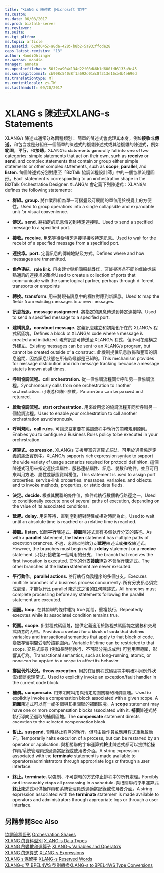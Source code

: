 ```yaml
---
title: "XLANG s 陳述式 |Microsoft 文件"
ms.custom: 
ms.date: 06/08/2017
ms.prod: biztalk-server
ms.reviewer: 
ms.suite: 
ms.tgt_pltfrm: 
ms.topic: article
ms.assetid: 620d0452-a8da-4285-b8b2-5a932ffcde28
caps.latest.revision: "13"
author: MandiOhlinger
ms.author: mandia
manager: anneta
ms.openlocfilehash: 50f2ea904d134d22f08d86b1d600fdb3133a9c45
ms.sourcegitcommit: cb908c540d8f1a692d01dc8f313e16cb4b4e696d
ms.translationtype: MT
ms.contentlocale: zh-TW
ms.lasthandoff: 09/20/2017
---
```

# <a name="xlang-s-statements"></a><span data-ttu-id="b06f9-102">XLANG s 陳述式</span><span class="sxs-lookup"><span data-stu-id="b06f9-102">XLANG-s Statements</span></span>
<span data-ttu-id="b06f9-103">XLANG/s 陳述式通常分為兩種類別： 簡單的陳述式會處理其本身，例如**接收**或**傳送**，和包含或是分組任一個簡單的陳述式的複雜陳述式或其他複雜的陳述式，例如**範圍**，**平行**，和**接聽**。</span><span class="sxs-lookup"><span data-stu-id="b06f9-103">XLANG/s statements generally fall into one of two categories: simple statements that act on their own, such as **receive** or **send**, and complex statements that contain or group either simple statements or other complex statements, such as **scope**, **parallel**, and **listen**.</span></span> <span data-ttu-id="b06f9-104">每個陳述式分別對應至「BizTalk 協調流程設計師」中的一個協調流程圖形。</span><span class="sxs-lookup"><span data-stu-id="b06f9-104">Each statement is corresponding to an orchestration shape in the BizTalk Orchestration Designer.</span></span> <span data-ttu-id="b06f9-105">XLANG/s 會定義下列陳述式：</span><span class="sxs-lookup"><span data-stu-id="b06f9-105">XLANG/s defines the following statements:</span></span>  
  
-   <span data-ttu-id="b06f9-106">**群組。**</span><span class="sxs-lookup"><span data-stu-id="b06f9-106">**group.**</span></span> <span data-ttu-id="b06f9-107">將作業群組為單一可摺疊及可展開的單位用於視覺上的方便性。</span><span class="sxs-lookup"><span data-stu-id="b06f9-107">Used to group operations into a single collapsible and expandable unit for visual convenience.</span></span>  
  
-   <span data-ttu-id="b06f9-108">**傳送。**</span><span class="sxs-lookup"><span data-stu-id="b06f9-108">**send.**</span></span> <span data-ttu-id="b06f9-109">將指定的訊息傳送到特定連接埠。</span><span class="sxs-lookup"><span data-stu-id="b06f9-109">Used to send a specified message to a specified port.</span></span>  
  
-   <span data-ttu-id="b06f9-110">**接收。**</span><span class="sxs-lookup"><span data-stu-id="b06f9-110">**receive.**</span></span> <span data-ttu-id="b06f9-111">用來等待從特定連接埠接收特定訊息。</span><span class="sxs-lookup"><span data-stu-id="b06f9-111">Used to wait for the receipt of a specified message from a specified port.</span></span>  
  
-   <span data-ttu-id="b06f9-112">**連接埠。**</span><span class="sxs-lookup"><span data-stu-id="b06f9-112">**port.**</span></span> <span data-ttu-id="b06f9-113">定義訊息的傳輸地點及方式。</span><span class="sxs-lookup"><span data-stu-id="b06f9-113">Defines where and how messages are transmitted.</span></span>  
  
-   <span data-ttu-id="b06f9-114">**角色連結。**</span><span class="sxs-lookup"><span data-stu-id="b06f9-114">**role link.**</span></span> <span data-ttu-id="b06f9-115">用來建立與相同邏輯夥伴，可能是透過不同的傳輸或端點通訊的連接埠的集合</span><span class="sxs-lookup"><span data-stu-id="b06f9-115">Used to create a collection of ports that communicate with the same logical partner, perhaps through different transports or endpoints</span></span>  
  
-   <span data-ttu-id="b06f9-116">**轉換。**</span><span class="sxs-lookup"><span data-stu-id="b06f9-116">**transform.**</span></span> <span data-ttu-id="b06f9-117">用來將現有訊息中的欄位對應到新訊息。</span><span class="sxs-lookup"><span data-stu-id="b06f9-117">Used to map the fields from existing messages into new messages.</span></span>  
  
-   <span data-ttu-id="b06f9-118">**訊息指派。**</span><span class="sxs-lookup"><span data-stu-id="b06f9-118">**message assignment.**</span></span> <span data-ttu-id="b06f9-119">將指定的訊息傳送到特定連接埠。</span><span class="sxs-lookup"><span data-stu-id="b06f9-119">Used to send a specified message to a specified port.</span></span>  
  
-   <span data-ttu-id="b06f9-120">**建構訊息。**</span><span class="sxs-lookup"><span data-stu-id="b06f9-120">**construct message.**</span></span> <span data-ttu-id="b06f9-121">定義訊息建立和初始化所在的 XLANG/s 程式碼區塊。</span><span class="sxs-lookup"><span data-stu-id="b06f9-121">Defines a block of XLANG/s code where a message is created and initialized.</span></span> <span data-ttu-id="b06f9-122">現有訊息可傳送至 XLANG/s 程式，但不可在建構之外建立。</span><span class="sxs-lookup"><span data-stu-id="b06f9-122">Existing messages can be sent to an XLANG/s program, but cannot be created outside of a construct.</span></span> <span data-ttu-id="b06f9-123">此機制提供訊息散佈和豐富的訊息追蹤，因為訊息狀態在所有時候都是已知的。</span><span class="sxs-lookup"><span data-stu-id="b06f9-123">This mechanism provides for message distribution and rich message tracking, because a message state is known at all times.</span></span>  
  
-   <span data-ttu-id="b06f9-124">**呼叫協調流程。**</span><span class="sxs-lookup"><span data-stu-id="b06f9-124">**call orchestration.**</span></span> <span data-ttu-id="b06f9-125">從一個協調流程同步呼叫另一個協調流程。</span><span class="sxs-lookup"><span data-stu-id="b06f9-125">Synchronously calls from one orchestration to another orchestration.</span></span> <span data-ttu-id="b06f9-126">可傳送和傳回參數。</span><span class="sxs-lookup"><span data-stu-id="b06f9-126">Parameters can be passed and returned.</span></span>  
  
-   <span data-ttu-id="b06f9-127">**啟動協調流程。**</span><span class="sxs-lookup"><span data-stu-id="b06f9-127">**start orchestration.**</span></span> <span data-ttu-id="b06f9-128">用來啟用您的協調流程非同步呼叫另一個協調流程。</span><span class="sxs-lookup"><span data-stu-id="b06f9-128">Used to enable your orchestration to call another orchestration asynchronously.</span></span>  
  
-   <span data-ttu-id="b06f9-129">**呼叫規則。**</span><span class="sxs-lookup"><span data-stu-id="b06f9-129">**call rules.**</span></span> <span data-ttu-id="b06f9-130">可讓您設定要在協調流程中執行的商務規則原則。</span><span class="sxs-lookup"><span data-stu-id="b06f9-130">Enables you to configure a Business Rules policy to be executed in your orchestration.</span></span>  
  
-   <span data-ttu-id="b06f9-131">**運算式。**</span><span class="sxs-lookup"><span data-stu-id="b06f9-131">**expression.**</span></span> <span data-ttu-id="b06f9-132">XLANG/s 支援豐富的運算式語法，可用於通訊協定定義的廣泛實例中。</span><span class="sxs-lookup"><span data-stu-id="b06f9-132">XLANG/s supports rich expression syntax to support the wide variety of usage scenarios required for protocol definition.</span></span> <span data-ttu-id="b06f9-133">這個陳述式可用來指定連接埠屬性、服務連結屬性、訊息、變數和物件，並且可用來叫用方法、屬性或靜態資料欄位。</span><span class="sxs-lookup"><span data-stu-id="b06f9-133">This statement is used to assign port properties, service-link properties, messages, variables, and objects, and to invoke methods, properties, or static data fields.</span></span>  
  
-   <span data-ttu-id="b06f9-134">**決定。**</span><span class="sxs-lookup"><span data-stu-id="b06f9-134">**decide.**</span></span> <span data-ttu-id="b06f9-135">根據其關聯的條件值，條件式執行數個執行路徑之一。</span><span class="sxs-lookup"><span data-stu-id="b06f9-135">Used to conditionally execute one of several paths of execution, depending on the value of its associated conditions.</span></span>  
  
-   <span data-ttu-id="b06f9-136">**延遲。**</span><span class="sxs-lookup"><span data-stu-id="b06f9-136">**delay.**</span></span> <span data-ttu-id="b06f9-137">用來等待，直到達到絕對時間或相對時間為止。</span><span class="sxs-lookup"><span data-stu-id="b06f9-137">Used to wait until an absolute time is reached or a relative time is reached.</span></span>  
  
-   <span data-ttu-id="b06f9-138">**接聽。**</span><span class="sxs-lookup"><span data-stu-id="b06f9-138">**listen.**</span></span> <span data-ttu-id="b06f9-139">如同**平行**陳述式，**接聽**陳述式具有多個執行分支的路徑。</span><span class="sxs-lookup"><span data-stu-id="b06f9-139">As with a **parallel** statement, the **listen** statement has multiple paths of execution branches.</span></span> <span data-ttu-id="b06f9-140">不過，必須以開始分支**延遲**陳述式或**接收**陳述式。</span><span class="sxs-lookup"><span data-stu-id="b06f9-140">However, the branches must begin with a **delay** statement or a **receive** statement.</span></span> <span data-ttu-id="b06f9-141">只執行接收第一個叫用的分支，</span><span class="sxs-lookup"><span data-stu-id="b06f9-141">The branch that receives the first invocation is executed.</span></span> <span data-ttu-id="b06f9-142">其他的分支**接聽**絕對不會執行陳述式。</span><span class="sxs-lookup"><span data-stu-id="b06f9-142">The other branches of the **listen** statement are never executed.</span></span>  
  
-   <span data-ttu-id="b06f9-143">**平行動作。**</span><span class="sxs-lookup"><span data-stu-id="b06f9-143">**parallel actions.**</span></span> <span data-ttu-id="b06f9-144">並行執行商務程序的多個分支。</span><span class="sxs-lookup"><span data-stu-id="b06f9-144">Executes multiple branches of a business process concurrently.</span></span> <span data-ttu-id="b06f9-145">所有分支都必須完成處理，才能執行此 parallel 陳述式之後的任何陳述式。</span><span class="sxs-lookup"><span data-stu-id="b06f9-145">All branches must complete processing before any statements following the parallel statement are executed.</span></span>  
  
-   <span data-ttu-id="b06f9-146">**迴圈。**</span><span class="sxs-lookup"><span data-stu-id="b06f9-146">**loop.**</span></span> <span data-ttu-id="b06f9-147">在其關聯的條件維持 true 期間，重複執行。</span><span class="sxs-lookup"><span data-stu-id="b06f9-147">Repeatedly executes while its associated condition remains true.</span></span>  
  
-   <span data-ttu-id="b06f9-148">**範圍。**</span><span class="sxs-lookup"><span data-stu-id="b06f9-148">**scope.**</span></span> <span data-ttu-id="b06f9-149">針對程式碼區塊，提供定義適用於該程式碼區塊之變數和交易式語意的內容。</span><span class="sxs-lookup"><span data-stu-id="b06f9-149">Provides a context for a block of code that defines variables and transactional semantics that apply to that block of code.</span></span> <span data-ttu-id="b06f9-150">變數存留期間受限於該範圍內。</span><span class="sxs-lookup"><span data-stu-id="b06f9-150">Variable lifetime can be restricted to that scope.</span></span> <span data-ttu-id="b06f9-151">交易式語意 (例如長時間執行、不可部分完成或無) 可套用至範圍，影響其行為。</span><span class="sxs-lookup"><span data-stu-id="b06f9-151">Transactional semantics, such as long-running, atomic, or none can be applied to a scope to affect its behavior.</span></span>  
  
-   <span data-ttu-id="b06f9-152">**擲回例外狀況。**</span><span class="sxs-lookup"><span data-stu-id="b06f9-152">**throw exception.**</span></span> <span data-ttu-id="b06f9-153">用於在目前程式碼區塊中明確叫用例外狀況/錯誤處理常式。</span><span class="sxs-lookup"><span data-stu-id="b06f9-153">Used to explicitly invoke an exception/fault handler in the current code block.</span></span>  
  
-   <span data-ttu-id="b06f9-154">**補償。**</span><span class="sxs-lookup"><span data-stu-id="b06f9-154">**compensate.**</span></span> <span data-ttu-id="b06f9-155">用來明確叫用與指定範圍關聯的補償區塊。</span><span class="sxs-lookup"><span data-stu-id="b06f9-155">Used to explicitly invoke a compensation block associated with a given scope.</span></span> <span data-ttu-id="b06f9-156">A**範圍**陳述式可以有一或多個與其相關聯的補償區塊。</span><span class="sxs-lookup"><span data-stu-id="b06f9-156">A **scope** statement may have one or more compensation blocks associated with it.</span></span> <span data-ttu-id="b06f9-157">**補償**陳述式將執行導向至選取的補償區塊。</span><span class="sxs-lookup"><span data-stu-id="b06f9-157">The **compensate** statement directs execution to the selected compensation block.</span></span>  
  
-   <span data-ttu-id="b06f9-158">**暫止。**</span><span class="sxs-lookup"><span data-stu-id="b06f9-158">**suspend.**</span></span> <span data-ttu-id="b06f9-159">暫時終止程序的執行，但可由操作員或應用程式重新啟動它。</span><span class="sxs-lookup"><span data-stu-id="b06f9-159">Temporarily halts execution of a process, but can be restarted by an operator or application.</span></span> <span data-ttu-id="b06f9-160">與相關聯的字串運算式**終止**陳述式都可以提供給操作員/系統管理員透過適當記錄或使用者介面。</span><span class="sxs-lookup"><span data-stu-id="b06f9-160">A string expression associated with the **terminate** statement is made available to operators/administrators through appropriate logs or through a user interface.</span></span>  
  
-   <span data-ttu-id="b06f9-161">**終止。**</span><span class="sxs-lookup"><span data-stu-id="b06f9-161">**terminate.**</span></span> <span data-ttu-id="b06f9-162">以強制、不可逆轉的方式停止排程中的所有處理。</span><span class="sxs-lookup"><span data-stu-id="b06f9-162">Forcibly and irrevocably stops all processing in a schedule.</span></span> <span data-ttu-id="b06f9-163">與相關聯的字串運算式**終止**陳述式可供操作員和系統管理員透過適當記錄或使用者介面。</span><span class="sxs-lookup"><span data-stu-id="b06f9-163">A string expression associated with the **terminate** statement is made available to operators and administrators through appropriate logs or through a user interface.</span></span>  
  
## <a name="see-also"></a><span data-ttu-id="b06f9-164">另請參閱</span><span class="sxs-lookup"><span data-stu-id="b06f9-164">See Also</span></span>  
 <span data-ttu-id="b06f9-165">[協調流程圖形](../core/orchestration-shapes.md) </span><span class="sxs-lookup"><span data-stu-id="b06f9-165">[Orchestration Shapes](../core/orchestration-shapes.md) </span></span>  
 <span data-ttu-id="b06f9-166">[XLANG 的資料型別](../core/xlang-s-data-types.md) </span><span class="sxs-lookup"><span data-stu-id="b06f9-166">[XLANG-s Data Types](../core/xlang-s-data-types.md) </span></span>  
 <span data-ttu-id="b06f9-167">[XLANG 的變數和運算子](../core/xlang-s-variables-and-operators.md) </span><span class="sxs-lookup"><span data-stu-id="b06f9-167">[XLANG-s Variables and Operators](../core/xlang-s-variables-and-operators.md) </span></span>  
 <span data-ttu-id="b06f9-168">[XLANG 的運算式](../core/xlang-s-expressions.md) </span><span class="sxs-lookup"><span data-stu-id="b06f9-168">[XLANG-s Expressions](../core/xlang-s-expressions.md) </span></span>  
 <span data-ttu-id="b06f9-169">[XLANG s 保留字](../core/xlang-s-reserved-words.md) </span><span class="sxs-lookup"><span data-stu-id="b06f9-169">[XLANG-s Reserved Words](../core/xlang-s-reserved-words.md) </span></span>  
 [<span data-ttu-id="b06f9-170">XLANG-s 至 BPEL4WS 型別轉換</span><span class="sxs-lookup"><span data-stu-id="b06f9-170">XLANG-s to BPEL4WS Type Conversions</span></span>](../core/xlang-s-to-bpel4ws-type-conversions.md)
